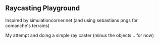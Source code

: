 Raycasting Playground
---------------------

Inspired by simulationcorner.net (and using sebastians pngs for comanche's terrains)

My attempt and doing a simple ray caster (minus the objects .. for now) 
